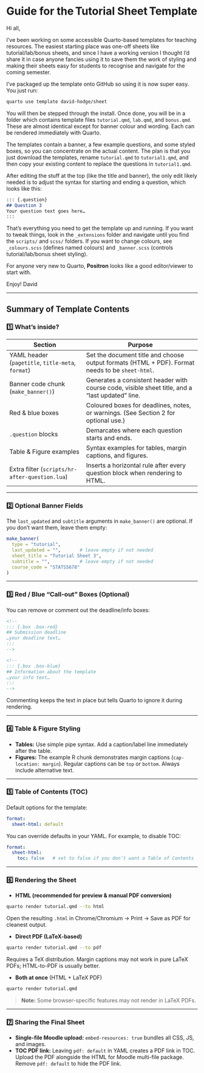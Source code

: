 # Guide for the Tutorial Sheet Template

Hi all,

I’ve been working on some accessible Quarto-based templates for teaching resources. The easiest starting place was one-off sheets like tutorial/lab/bonus sheets, and since I have a working version I thought I’d share it in case anyone fancies using it to save them the work of styling and making their sheets easy for students to recognise and navigate for the coming semester.

I’ve packaged up the template onto GitHub so using it is now super easy. You just run:

```bash
quarto use template david-hodge/sheet
```

You will then be stepped through the install. Once done, you will be in a folder which contains template files `tutorial.qmd`, `lab.qmd`, and `bonus.qmd`. These are almost identical except for banner colour and wording. Each can be rendered immediately with Quarto.

The templates contain a banner, a few example questions, and some styled boxes, so you can concentrate on the actual content. The plan is that you just download the templates, rename `tutorial.qmd` to `tutorial1.qmd`, and then copy your existing content to replace the questions in `tutorial1.qmd`.

After editing the stuff at the top (like the title and banner), the only edit likely needed is to adjust the syntax for starting and ending a question, which looks like this:

```markdown
::: {.question}
## Question 3
Your question text goes here…
:::
```

That’s everything you need to get the template up and running. If you want to tweak things, look in the `_extensions` folder and navigate until you find the `scripts/` and `scss/` folders. If you want to change colours, see `_colours.scss` (defines named colours) and `_banner.scss` (controls tutorial/lab/bonus sheet styling).

For anyone very new to Quarto, **Positron** looks like a good editor/viewer to start with.

Enjoy!
David

---

## Summary of Template Contents

### 1️⃣ What’s inside?

| Section | Purpose |
|---------|---------|
| YAML header (`pagetitle`, `title-meta`, `format`) | Set the document title and choose output formats (HTML + PDF). Format needs to be `sheet-html`. |
| Banner code chunk (`make_banner()`) | Generates a consistent header with course code, visible sheet title, and a “last updated” line. |
| Red & blue boxes | Coloured boxes for deadlines, notes, or warnings. (See Section 2 for optional use.) |
| `.question` blocks | Demarcates where each question starts and ends. |
| Table & Figure examples | Syntax examples for tables, margin captions, and figures. |
| Extra filter (`scripts/hr-after-question.lua`) | Inserts a horizontal rule after every question block when rendering to HTML. |

---

### 2️⃣ Optional Banner Fields

The `last_updated` and `subtitle` arguments in `make_banner()` are optional. If you don’t want them, leave them empty:

```r
make_banner(
  type = "tutorial",
  last_updated = "",       # leave empty if not needed
  sheet_title = "Tutorial Sheet 3",
  subtitle = "",           # leave empty if not needed
  course_code = "STATS5678"
)
```

---

### 3️⃣ Red / Blue “Call-out” Boxes (Optional)

You can remove or comment out the deadline/info boxes:

```html
<!--
::: {.box .box-red}
## Submission deadline
…your deadline text…
:::
-->

<!--
::: {.box .box-blue}
## Information about the template
…your info text…
:::
-->
```

Commenting keeps the text in place but tells Quarto to ignore it during rendering.

---

### 4️⃣ Table & Figure Styling

- **Tables:** Use simple pipe syntax. Add a caption/label line immediately after the table.  
- **Figures:** The example R chunk demonstrates margin captions (`cap-location: margin`). Regular captions can be `top` or `bottom`. Always include alternative text.

---

### 5️⃣ Table of Contents (TOC)

Default options for the template:

```yaml
format:
  sheet-html: default
```

You can override defaults in your YAML. For example, to disable TOC:

```yaml
format:
  sheet-html:
    toc: false   # set to false if you don’t want a Table of Contents
```

---

### 6️⃣ Rendering the Sheet

- **HTML (recommended for preview & manual PDF conversion)**

```bash
quarto render tutorial.qmd --to html
```

Open the resulting `.html` in Chrome/Chromium → Print → Save as PDF for cleanest output.

- **Direct PDF (LaTeX-based)**

```bash
quarto render tutorial.qmd --to pdf
```

Requires a TeX distribution. Margin captions may not work in pure LaTeX PDFs; HTML-to-PDF is usually better.

- **Both at once** (HTML + LaTeX PDF)

```bash
quarto render tutorial.qmd
```

> **Note:** Some browser-specific features may not render in LaTeX PDFs.

---

### 7️⃣ Sharing the Final Sheet

- **Single-file Moodle upload:** `embed-resources: true` bundles all CSS, JS, and images.  
- **TOC PDF link:** Leaving `pdf: default` in YAML creates a PDF link in TOC. Upload the PDF alongside the HTML for Moodle multi-file package. Remove `pdf: default` to hide the PDF link.

